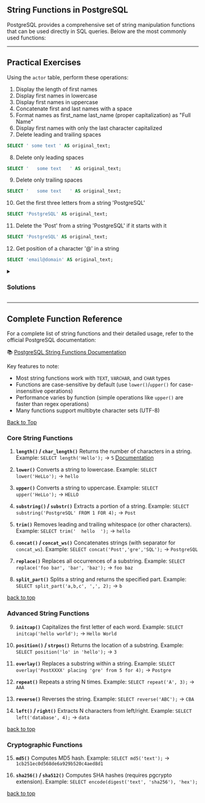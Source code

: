 <a name="title"></a>

## String Functions in PostgreSQL

PostgreSQL provides a comprehensive set of string manipulation functions that can be used directly in SQL queries. Below are the most commonly used functions:

---

## Practical Exercises

Using the `actor` table, perform these operations:

1. Display the length of first names
2. Display first names in lowercase
3. Display first names in uppercase
4. Concatenate first and last names with a space
5. Format names as first_name last_name (proper capitalization) as "Full Name"
6. Display first names with only the last character capitalized
7. Delete leading and trailing spaces

```sql
SELECT ' some text ' AS original_text;
```

8. Delete only leading spaces

```sql
SELECT '   some text   ' AS original_text;
```

9. Delete only trailing spaces

```sql
SELECT '   some text   ' AS original_text;
```

10. Get the first three letters from a string 'PostgreSQL'

```sql
SELECT 'PostgreSQL' AS original_text;
```

11. Delete the 'Post' from a string 'PostgreSQL' if it starts with it

```sql
SELECT 'PostgreSQL' AS original_text;
```

12. Get position of a character '@' in a string

```sql
SELECT 'email@domain' AS original_text;
```


<details>
<summary>

### Solutions

</summary>

### Solutions

1. **Name length:**

```sql
SELECT
  first_name,
  LENGTH(first_name) AS name_length
FROM actor;

-- or variation
SELECT
  first_name,
  CHAR_LENGTH(first_name) AS name_length
FROM actor;
```

2. **Lowercase names:**

```sql
SELECT
  first_name,
  LOWER(first_name) AS lowercase_name
FROM actor;
```

3. **Uppercase names:**

```sql
SELECT
  first_name,
  UPPER(first_name) AS uppercase_name
FROM actor;
```

4. **Full name concatenation:**

```sql
SELECT
  CONCAT(first_name, ' ', last_name) AS full_name
FROM actor;

-- or variation
SELECT
  first_name || ' ' || last_name AS full_name
FROM actor;

-- or variation
SELECT
  CONCAT_WS(' ', first_name, last_name) AS full_name
FROM actor;
```

5. **Properly formatted full names:**

```sql
SELECT
  INITCAP(CONCAT(first_name, ' ', last_name)) AS "Full Name"
FROM actor;
```

6. **Last character capitalized:**

   ```sql
   SELECT
     first_name,
     LOWER(LEFT(first_name, LENGTH(first_name)-1)) || UPPER(RIGHT(first_name, 1)) AS modified_name
   FROM actor;
   ```

7. **Delete leading and trailing spaces:**
```sql
SELECT TRIM('   some text   ') AS trimmed_text;
```
8. **Delete only leading spaces:**

```sql
SELECT LTRIM('   some text   ') AS trimmed_text;
```

9. **Delete only trailing spaces:**

```sql
SELECT RTRIM('   some text   ') AS trimmed_text;
```

10. **Get the first three letters from a string 'PostgreSQL':**

```sql
SELECT SUBSTRING('PostgreSQL' FROM 1 FOR 3) AS first_three_letters;

-- or variation
SELECT SUBSTRING('PostgreSQL', 1, 3) AS first_three_letters;

-- or variation
SELECT LEFT('PostgreSQL', 3) AS first_three_letters;

-- or variation
SELECT SUBSTR('PostgreSQL', 1, 3) AS first_three_letters;
```

11. **Delete the 'Post' from a string 'PostgreSQL' if it starts with it:**

```sql
   SELECT LTRIM('PostgreSQL', 'Post') AS trimmed_text;
```

12. **Get position of a character '@' in a string:**

```sql
SELECT POSITION('@' IN 'email@domain') AS position_of_at;

-- or variation

SELECT STRPOS('email@domain', '@') AS position_of_at;

```

</details>

---

## Complete Function Reference

For a complete list of string functions and their detailed usage, refer to the official PostgreSQL documentation:

📚 [PostgreSQL String Functions Documentation](https://www.postgresql.org/docs/current/functions-string.html)

Key features to note:

- Most string functions work with `TEXT`, `VARCHAR`, and `CHAR` types
- Functions are case-sensitive by default (use `lower()`/`upper()` for case-insensitive operations)
- Performance varies by function (simple operations like `upper()` are faster than regex operations)
- Many functions support multibyte character sets (UTF-8)

[Back to Top](#title)

### Core String Functions

1. **`length()` / `char_length()`**
   Returns the number of characters in a string.
   Example: `SELECT length('Hello');` → `5`
   [Documentation](https://www.postgresql.org/docs/current/functions-string.html)

2. **`lower()`**
   Converts a string to lowercase.
   Example: `SELECT lower('HeLLo');` → `hello`

3. **`upper()`**
   Converts a string to uppercase.
   Example: `SELECT upper('HeLLo');` → `HELLO`

4. **`substring()` / `substr()`**
   Extracts a portion of a string.
   Example: `SELECT substring('PostgreSQL' FROM 1 FOR 4);` → `Post`

5. **`trim()`**
   Removes leading and trailing whitespace (or other characters).
   Example: `SELECT trim('  hello  ');` → `hello`

6. **`concat()` / `concat_ws()`**
   Concatenates strings (with separator for `concat_ws`).
   Example: `SELECT concat('Post','gre','SQL');` → `PostgreSQL`

7. **`replace()`**
   Replaces all occurrences of a substring.
   Example: `SELECT replace('foo bar', 'bar', 'baz');` → `foo baz`

8. **`split_part()`**
   Splits a string and returns the specified part.
   Example: `SELECT split_part('a,b,c', ',', 2);` → `b`

[back to top](#title)

### Advanced String Functions

9. **`initcap()`**
   Capitalizes the first letter of each word.
   Example: `SELECT initcap('hello world');` → `Hello World`

10. **`position()` / `strpos()`**
    Returns the location of a substring.
    Example: `SELECT position('lo' in 'hello');` → `3`

11. **`overlay()`**
    Replaces a substring within a string.
    Example: `SELECT overlay('PostXXXX' placing 'gre' from 5 for 4);` → `Postgre`

12. **`repeat()`**
    Repeats a string N times.
    Example: `SELECT repeat('A', 3);` → `AAA`

13. **`reverse()`**
    Reverses the string.
    Example: `SELECT reverse('ABC');` → `CBA`

14. **`left()` / `right()`**
    Extracts N characters from left/right.
    Example: `SELECT left('database', 4);` → `data`

[back to top](#title)

### Cryptographic Functions

15. **`md5()`**
    Computes MD5 hash.
    Example: `SELECT md5('text');` → `1cb251ec0d568de6a929b520c4aed8d1`

16. **`sha256()` / `sha512()`**
    Computes SHA hashes (requires pgcrypto extension).
    Example: `SELECT encode(digest('text', 'sha256'), 'hex');`

[back to top](#title)
